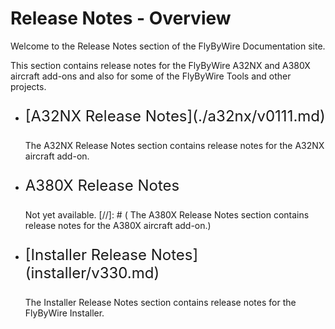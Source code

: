 # Release Notes - Overview

Welcome to the Release Notes section of the FlyByWire Documentation site.

This section contains release notes for the FlyByWire A32NX and A380X aircraft add-ons and also 
for some of the FlyByWire Tools and other projects.

<div class="grid cards" markdown>

- <p style="font-size:24px;">[A32NX Release Notes](./a32nx/v0111.md)</p>

    The A32NX Release Notes section contains release notes for the A32NX aircraft add-on.

- <p style="font-size:24px;">A380X Release Notes</p>

    Not yet available.
[//]: # (    The A380X Release Notes section contains release notes for the A380X aircraft add-on.)

- <p style="font-size:24px;">[Installer Release Notes](installer/v330.md)</p>

    The Installer Release Notes section contains release notes for the FlyByWire Installer.